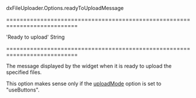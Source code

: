 <!--id-->dxFileUploader.Options.readyToUploadMessage<!--/id-->
===========================================================================
<!--default-->'Ready to upload'<!--/default-->
<!--type-->String<!--/type-->
===========================================================================

<!--shortDescription-->
The message displayed by the widget when it is ready to upload the specified files.
<!--/shortDescription-->

<!--fullDescription-->
This option makes sense only if the [uploadMode](/Documentation/ApiReference/UI_Widgets/dxFileUploader/Configuration/#uploadMode) option is set to "useButtons".


<!--/fullDescription-->